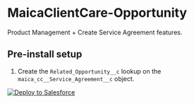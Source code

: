 # MaicaClientCare-Opportunity

Product Management + Create Service Agreement features.

## Pre-install setup

1. Create the `Related_Opportunity__c` lookup on the `maica_cc__Service_Agreement__c` object.

<a href="https://githubsfdeploy.herokuapp.com">
  <img alt="Deploy to Salesforce"
       src="https://raw.githubusercontent.com/afawcett/githubsfdeploy/master/deploy.png">
</a>